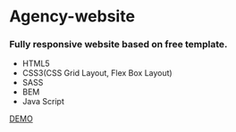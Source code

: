 # Agency-website
<h3>Fully responsive website based on free template.</h3>
<ul>
  <li>HTML5</li>
  <li>CSS3(CSS Grid Layout, Flex Box Layout)</li>
  <li>SASS</li>
  <li>BEM</li> 
  <li>Java Script</li> 
</ul>

<a href="https://justynamak.github.io/Agency-website/">DEMO</a>

